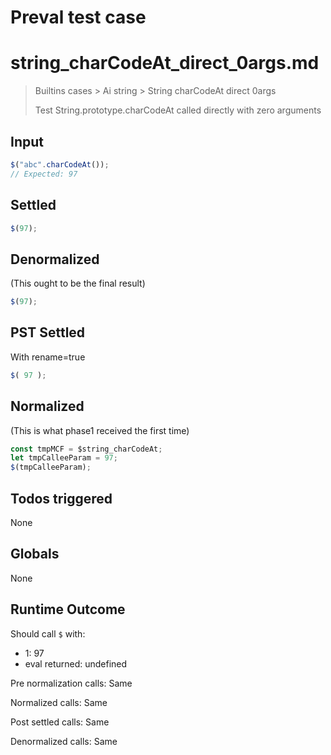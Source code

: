 # Preval test case

# string_charCodeAt_direct_0args.md

> Builtins cases > Ai string > String charCodeAt direct 0args
>
> Test String.prototype.charCodeAt called directly with zero arguments

## Input

`````js filename=intro
$("abc".charCodeAt());
// Expected: 97
`````


## Settled


`````js filename=intro
$(97);
`````


## Denormalized
(This ought to be the final result)

`````js filename=intro
$(97);
`````


## PST Settled
With rename=true

`````js filename=intro
$( 97 );
`````


## Normalized
(This is what phase1 received the first time)

`````js filename=intro
const tmpMCF = $string_charCodeAt;
let tmpCalleeParam = 97;
$(tmpCalleeParam);
`````


## Todos triggered


None


## Globals


None


## Runtime Outcome


Should call `$` with:
 - 1: 97
 - eval returned: undefined

Pre normalization calls: Same

Normalized calls: Same

Post settled calls: Same

Denormalized calls: Same
